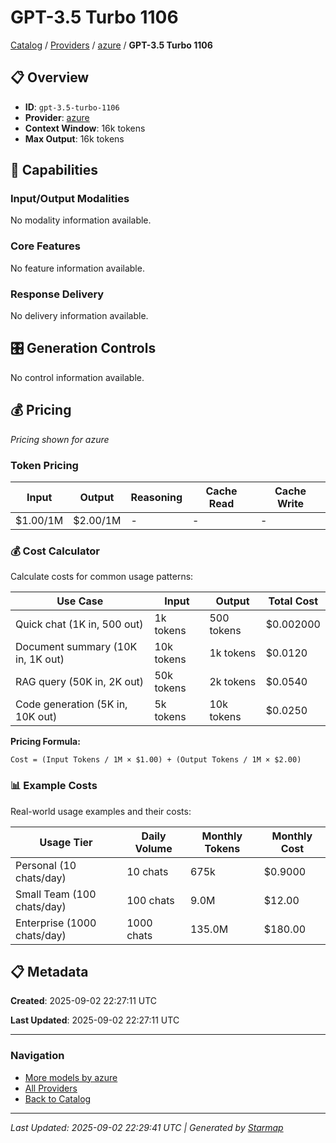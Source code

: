 # GPT-3.5 Turbo 1106
  
[Catalog](../../../..) / [Providers](../../..) / [azure](../..) / **GPT-3.5 Turbo 1106**


## 📋 Overview
  
- **ID**: `gpt-3.5-turbo-1106`
- **Provider**: [azure](../)
- **Context Window**: 16k tokens
- **Max Output**: 16k tokens
  
## 🎯 Capabilities
  
### Input/Output Modalities
  
No modality information available.
  
### Core Features
  
No feature information available.
  
### Response Delivery
  
No delivery information available.
  
## 🎛️ Generation Controls
  
No control information available.
  
## 💰 Pricing
  
*Pricing shown for azure*
  
  
### Token Pricing
  
| Input | Output | Reasoning | Cache Read | Cache Write |
|---------|---------|---------|---------|---------|
| $1.00/1M | $2.00/1M | - | - | - |

  
### 💰 Cost Calculator
  
Calculate costs for common usage patterns:
  
  
| Use Case | Input | Output | Total Cost |
|---------|---------|---------|---------|
| Quick chat (1K in, 500 out) | 1k tokens | 500 tokens | $0.002000 |
| Document summary (10K in, 1K out) | 10k tokens | 1k tokens | $0.0120 |
| RAG query (50K in, 2K out) | 50k tokens | 2k tokens | $0.0540 |
| Code generation (5K in, 10K out) | 5k tokens | 10k tokens | $0.0250 |

  
**Pricing Formula:**
  
```
Cost = (Input Tokens / 1M × $1.00) + (Output Tokens / 1M × $2.00)
```
  
### 📊 Example Costs
  
Real-world usage examples and their costs:
  
  
| Usage Tier | Daily Volume | Monthly Tokens | Monthly Cost |
|---------|---------|---------|---------|
| Personal (10 chats/day) | 10 chats | 675k | $0.9000 |
| Small Team (100 chats/day) | 100 chats | 9.0M | $12.00 |
| Enterprise (1000 chats/day) | 1000 chats | 135.0M | $180.00 |

  
## 📋 Metadata
  
**Created**: 2025-09-02 22:27:11 UTC
  
**Last Updated**: 2025-09-02 22:27:11 UTC
  
  
---
  
  
### Navigation

- [More models by azure](../)
- [All Providers](../../../../providers)
- [Back to Catalog](../../../..)


---
_Last Updated: 2025-09-02 22:29:41 UTC | Generated by [Starmap](https://github.com/agentstation/starmap)_
